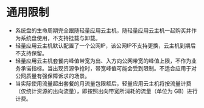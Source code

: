 # 通用限制
- 系统盘的生命周期完全跟随轻量应用云主机，随轻量应用云主机一起购买并作为系统盘使用，不支持挂载与卸载。
- 轻量应用云主机默认配置了一个公网IP，该公网IP不支持更换，云主机到期后不支持保留。
- 轻量应用云主机套餐内峰值带宽为出、入方向公网带宽的峰值上限，不作为业务承诺指标。当出现资源争抢时，带宽峰值可能会受到限制。不适合应用于对公网质量有强保障诉求的场景。
- 当实际使用流量超出套餐的月流量包限额后，轻量应用云主机将按流量计费（仅统计资源的出向流量），即按照出向带宽所消耗的流量（单位为 GB）进行计费。
